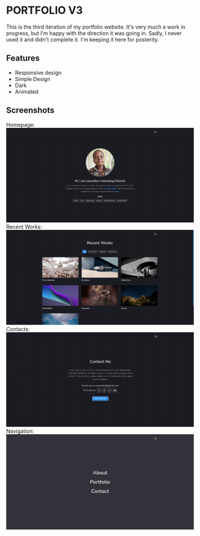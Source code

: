 # PORTFOLIO V3

This is the third iteration of my portfolio website. It's very much a work in progress, but I'm happy with the direction it was going in. Sadly, I never used it and didn't complete it. I'm keeping it here for posterity.

## Features

- Responsive design
- Simple Design
- Dark
- Animated

## Screenshots

Homepage:
![Screenshot 1](/img/homepage-about.png)
Recent Works:
![Screenshot 2](/img/recent-works.png)
Contacts:
![Screenshot 3](/img/contacts.png)
Navigation:
![Screenshot 4](/img/navigation.png)
